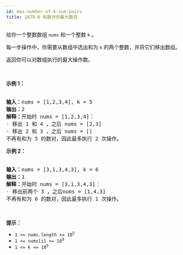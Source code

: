 ```yaml
---
id: max-number-of-k-sum-pairs
title: 1679.K 和数对的最大数目
---
```

给你一个整数数组 <code>nums</code> 和一个整数 <code>k</code> 。

每一步操作中，你需要从数组中选出和为 <code>k</code> 的两个整数，并将它们移出数组。

返回你可以对数组执行的最大操作数。

 

**示例 1：**


<pre><br/><strong>输入：</strong>nums = [1,2,3,4], k = 5<br/><strong>输出：</strong>2<br/><strong>解释：</strong>开始时 nums = [1,2,3,4]：<br/>- 移出 1 和 4 ，之后 nums = [2,3]<br/>- 移出 2 和 3 ，之后 nums = []<br/>不再有和为 5 的数对，因此最多执行 2 次操作。</pre>

**示例 2：**


<pre><br/><strong>输入：</strong>nums = [3,1,3,4,3], k = 6<br/><strong>输出：</strong>1<br/><strong>解释：</strong>开始时 nums = [3,1,3,4,3]：<br/>- 移出前两个 3 ，之后nums = [1,4,3]<br/>不再有和为 6 的数对，因此最多执行 1 次操作。</pre>

 

**提示：**


- <code>1 &lt;= nums.length &lt;= 10<sup>5</sup></code>
- <code>1 &lt;= nums[i] &lt;= 10<sup>9</sup></code>
- <code>1 &lt;= k &lt;= 10<sup>9</sup></code>
